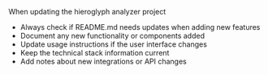 When updating the hieroglyph analyzer project
- Always check if README.md needs updates when adding new features
- Document any new functionality or components added
- Update usage instructions if the user interface changes
- Keep the technical stack information current
- Add notes about new integrations or API changes
